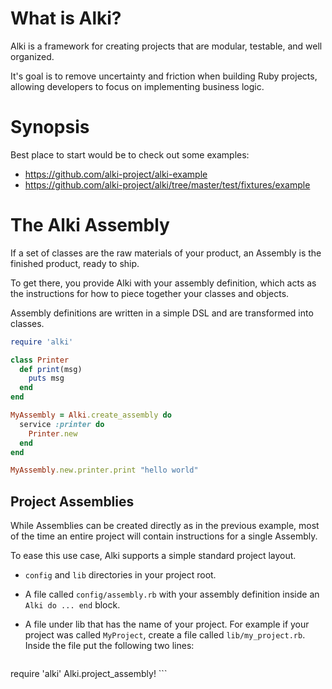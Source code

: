 # What is Alki?

Alki is a framework for creating projects that are modular, testable, and well organized.

It's goal is to remove uncertainty and friction when building Ruby projects, allowing developers to focus on implementing business logic.

# Synopsis

Best place to start would be to check out some examples:

* https://github.com/alki-project/alki-example
* https://github.com/alki-project/alki/tree/master/test/fixtures/example

# The Alki Assembly

If a set of classes are the raw materials of your product, an Assembly is the finished product, ready to ship.

To get there, you provide Alki with your assembly definition, which acts as the instructions for how to piece together your classes and objects.

Assembly definitions are written in a simple DSL and are transformed into classes.

```ruby
require 'alki'

class Printer
  def print(msg)
    puts msg
  end
end

MyAssembly = Alki.create_assembly do
  service :printer do
    Printer.new
  end
end

MyAssembly.new.printer.print "hello world"
```

## Project Assemblies

While Assemblies can be created directly as in the previous example, most
of the time an entire project will contain instructions for a single Assembly.

To ease this use case, Alki supports a simple standard project layout.

* `config` and `lib` directories in your project root.
* A file called `config/assembly.rb` with your assembly definition inside an `Alki do ... end` block.
* A file under lib that has the name of your project. For example if your project was called `MyProject`, create a file called `lib/my_project.rb`.
  Inside the file put the following two lines:
  
    ```ruby
require 'alki'
Alki.project_assembly!
    ```
